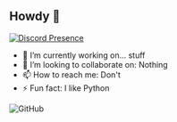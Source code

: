 ## Howdy 👋
[![Discord Presence](https://lanyard.cnrad.dev/api/933835492309479455?theme=dark)](https://discord.com/users/933835492309479455)
<!--
**ZaneThePython/ZaneThePython** is a ✨ _special_ ✨ repository because its `README.md` (this file) appears on your GitHub profile.

Here are some ideas to get you started:

- 🔭 I’m currently working on...
- 🌱 I’m currently learning ...
- 👯 I’m looking to collaborate on ...
- 🤔 I’m looking for help with ...
- 💬 Ask me about ...
- 📫 How to reach me: ...
- 😄 Pronouns: ...
-->
- 🔭 I’m currently working on... stuff
- 👯 I’m looking to collaborate on: Nothing
- 📫 How to reach me: Don't
- ⚡ Fun fact: I like Python
<img alt="GitHub" src="https://img.shields.io/badge/dynamic/json?logo=github&label=GitHub+Followers&labelColor=282c34&color=181717&query=%24.data.totalSubs&url=https%3A%2F%2Fapi.spencerwoo.com%2Fsubstats%2F%3Fsource%3Dgithub%26queryKey%3DZaneThePython&longCache=true"/>

